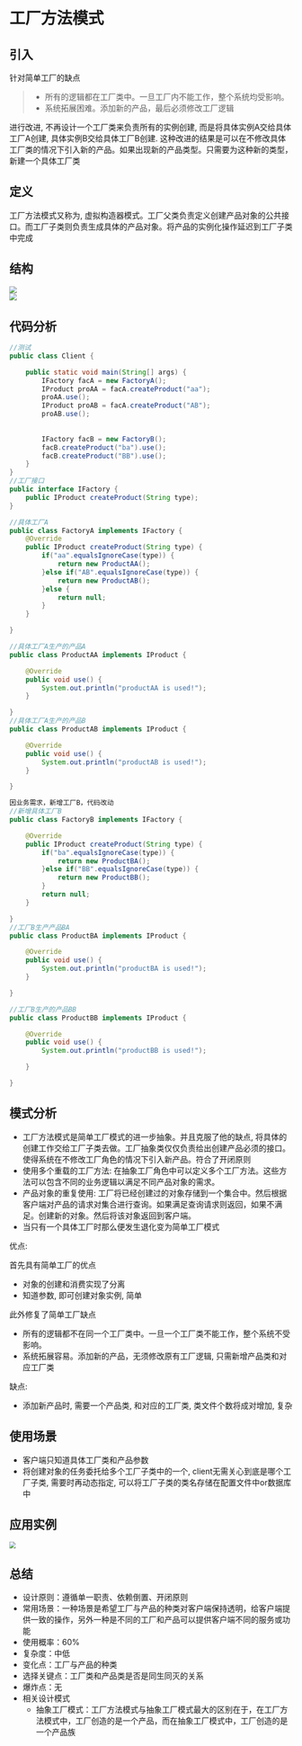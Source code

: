 # 工厂方法模式

## 引入

针对简单工厂的缺点

>*   所有的逻辑都在工厂类中。一旦工厂内不能工作，整个系统均受影响。
>*   系统拓展困难。添加新的产品，最后必须修改工厂逻辑

进行改进, 不再设计一个工厂类来负责所有的实例创建, 而是将具体实例A交给具体工厂A创建, 具体实例B交给具体工厂B创建. 这种改进的结果是可以在不修改具体工厂类的情况下引入新的产品。如果出现新的产品类型。只需要为这种新的类型，新建一个具体工厂类

## 定义

工厂方法模式又称为, 虚拟构造器模式。工厂父类负责定义创建产品对象的公共接口。而工厂子类则负责生成具体的产品对象。将产品的实例化操作延迟到工厂子类中完成

## 结构

<img src="../../assets/pic4.png" style="zoom: 80%;"/><br/>
<img src="../../assets/pic5.png" style="zoom: 80%;"/>



## 代码分析

```java
//测试
public class Client {

	public static void main(String[] args) {
        IFactory facA = new FactoryA();
        IProduct proAA = facA.createProduct("aa");
        proAA.use();
        IProduct proAB = facA.createProduct("AB");
        proAB.use();
        
		
		IFactory facB = new FactoryB();
		facB.createProduct("ba").use();
		facB.createProduct("BB").use();
	}
}
//工厂接口
public interface IFactory {
	public IProduct createProduct(String type);
}

//具体工厂A
public class FactoryA implements IFactory {
	@Override
	public IProduct createProduct(String type) {
        if("aa".equalsIgnoreCase(type)) {
        	return new ProductAA();
        }else if("AB".equalsIgnoreCase(type)) {
        	return new ProductAB();
        }else {
        	return null;
        }
	}

}

//具体工厂A生产的产品A
public class ProductAA implements IProduct {

	@Override
	public void use() {
        System.out.println("productAA is used!");
	}

}
//具体工厂A生产的产品B
public class ProductAB implements IProduct {

	@Override
	public void use() {
        System.out.println("productAB is used!");
	}

}

因业务需求，新增工厂B，代码改动
//新增具体工厂B
public class FactoryB implements IFactory {

	@Override
	public IProduct createProduct(String type) {
		if("ba".equalsIgnoreCase(type)) {
			return new ProductBA();
		}else if("BB".equalsIgnoreCase(type)) {
			return new ProductBB();
		}
		return null;
	}

}
//工厂B生产产品BA
public class ProductBA implements IProduct {

	@Override
	public void use() {
		System.out.println("productBA is used!");
	}

}

//工厂B生产的产品BB
public class ProductBB implements IProduct {

	@Override
	public void use() {
		System.out.println("productBB is used!");

	}

}


```

## 模式分析

*   工厂方法模式是简单工厂模式的进一步抽象。并且克服了他的缺点, 将具体的创建工作交给工厂子类去做。工厂抽象类仅仅负责给出创建产品必须的接口。使得系统在不修改工厂角色的情况下引入新产品。符合了开闭原则
*   使用多个重载的工厂方法: 在抽象工厂角色中可以定义多个工厂方法。这些方法可以包含不同的业务逻辑以满足不同产品对象的需求。
*   产品对象的重复使用: 工厂将已经创建过的对象存储到一个集合中。然后根据客户端对产品的请求对集合进行查询。如果满足查询请求则返回，如果不满足。创建新的对象。然后将该对象返回到客户端。
*   当只有一个具体工厂时那么便发生退化变为简单工厂模式

优点:

首先具有简单工厂的优点

*   对象的创建和消费实现了分离
*   知道参数, 即可创建对象实例, 简单

此外修复了简单工厂缺点

*   所有的逻辑都不在同一个工厂类中。一旦一个工厂类不能工作，整个系统不受影响。
*   系统拓展容易。添加新的产品，无须修改原有工厂逻辑, 只需新增产品类和对应工厂类

缺点:

* 添加新产品时, 需要一个产品类, 和对应的工厂类, 类文件个数将成对增加, 复杂

## 使用场景

*   客户端只知道具体工厂类和产品参数
*   将创建对象的任务委托给多个工厂子类中的一个, client无需关心到底是哪个工厂子类, 需要时再动态指定,   可以将工厂子类的类名存储在配置文件中or数据库中

## 应用实例

<img src="../../assets/pic6.png" style="zoom: 70%"/>


## 总结

*	设计原则：遵循单一职责、依赖倒置、开闭原则 
*	常用场景：一种场景是希望工厂与产品的种类对客户端保持透明，给客户端提供一致的操作，另外一种是不同的工厂和产品可以提供客户端不同的服务或功能 
*	使用概率：60% 
*	复杂度：中低 
*	变化点：工厂与产品的种类 
*	选择关键点：工厂类和产品类是否是同生同灭的关系 
*	爆炸点：无 
*	相关设计模式 
    *   抽象工厂模式：工厂方法模式与抽象工厂模式最大的区别在于，在工厂方法模式中，工厂创造的是一个产品，而在抽象工厂模式中，工厂创造的是一个产品族
